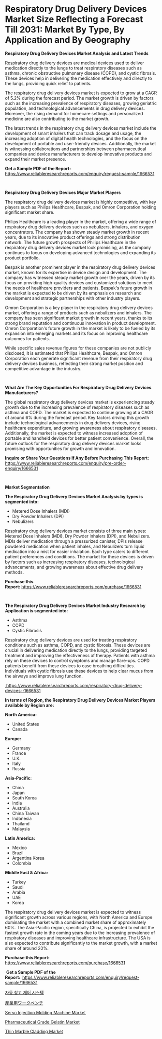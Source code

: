 <p><h1>Respiratory Drug Delivery Devices Market Size Reflecting a Forecast Till 2031: Market By Type, By Application and By Geography</h1></p><p><strong>Respiratory Drug Delivery Devices Market Analysis and Latest Trends</strong></p>
<p><p>Respiratory drug delivery devices are medical devices used to deliver medication directly to the lungs to treat respiratory diseases such as asthma, chronic obstructive pulmonary disease (COPD), and cystic fibrosis. These devices help in delivering the medication effectively and directly to the lungs, providing quick relief to patients.</p><p>The respiratory drug delivery devices market is expected to grow at a CAGR of 5.2% during the forecast period. The market growth is driven by factors such as the increasing prevalence of respiratory diseases, growing geriatric population, and technological advancements in drug delivery devices. Moreover, the rising demand for homecare settings and personalized medicine are also contributing to the market growth.</p><p>The latest trends in the respiratory drug delivery devices market include the development of smart inhalers that can track dosage and usage, the increasing adoption of digital health technologies, and the focus on the development of portable and user-friendly devices. Additionally, the market is witnessing collaborations and partnerships between pharmaceutical companies and device manufacturers to develop innovative products and expand their market presence.</p></p>
<p><strong>Get a Sample PDF of the Report:&nbsp;</strong> <a href="https://www.reliableresearchreports.com/enquiry/request-sample/1666531">https://www.reliableresearchreports.com/enquiry/request-sample/1666531</a></p>
<p>&nbsp;</p>
<p><strong>Respiratory Drug Delivery Devices Major Market Players</strong></p>
<p><p>The respiratory drug delivery devices market is highly competitive, with key players such as Philips Healthcare, Bespak, and Omron Corporation holding significant market share. </p><p>Philips Healthcare is a leading player in the market, offering a wide range of respiratory drug delivery devices such as nebulizers, inhalers, and oxygen concentrators. The company has shown steady market growth in recent years, due to its innovative product offerings and strong distribution network. The future growth prospects of Philips Healthcare in the respiratory drug delivery devices market look promising, as the company continues to focus on developing advanced technologies and expanding its product portfolio.</p><p>Bespak is another prominent player in the respiratory drug delivery devices market, known for its expertise in device design and development. The company has witnessed steady market growth over the years, driven by its focus on providing high-quality devices and customized solutions to meet the needs of healthcare providers and patients. Bespak's future growth in the market is expected to be driven by its emphasis on research and development and strategic partnerships with other industry players.</p><p>Omron Corporation is a key player in the respiratory drug delivery devices market, offering a range of products such as nebulizers and inhalers. The company has seen significant market growth in recent years, thanks to its strong brand reputation and continuous innovation in product development. Omron Corporation's future growth in the market is likely to be fueled by its expansion into emerging markets and its focus on improving healthcare outcomes for patients.</p><p>While specific sales revenue figures for these companies are not publicly disclosed, it is estimated that Philips Healthcare, Bespak, and Omron Corporation each generate significant revenue from their respiratory drug delivery devices business, reflecting their strong market position and competitive advantage in the industry.</p></p>
<p>&nbsp;</p>
<p><strong>What Are The Key Opportunities For Respiratory Drug Delivery Devices Manufacturers?</strong></p>
<p><p>The global respiratory drug delivery devices market is experiencing steady growth due to the increasing prevalence of respiratory diseases such as asthma and COPD. The market is expected to continue growing at a CAGR of around 6% during the forecast period. Key factors driving this growth include technological advancements in drug delivery devices, rising healthcare expenditure, and growing awareness about respiratory diseases. Additionally, the market is expected to witness increased adoption of portable and handheld devices for better patient convenience. Overall, the future outlook for the respiratory drug delivery devices market looks promising with opportunities for growth and innovation.</p></p>
<p><strong>Inquire or Share Your Questions If Any Before Purchasing This Report:</strong> <a href="https://www.reliableresearchreports.com/enquiry/pre-order-enquiry/1666531">https://www.reliableresearchreports.com/enquiry/pre-order-enquiry/1666531</a></p>
<p>&nbsp;</p>
<p><strong>Market Segmentation</strong></p>
<p><strong>The Respiratory Drug Delivery Devices Market Analysis by types is segmented into:</strong></p>
<p><ul><li>Metered Dose Inhalers (MDI)</li><li>Dry Powder Inhalers (DPI)</li><li>Nebulizers</li></ul></p>
<p><p>Respiratory drug delivery devices market consists of three main types: Metered Dose Inhalers (MDI), Dry Powder Inhalers (DPI), and Nebulizers. MDIs deliver medication through a pressurized canister, DPIs release powdered medication when patient inhales, and Nebulizers turn liquid medication into a mist for easier inhalation. Each type caters to different patient preferences and conditions. The market for these devices is driven by factors such as increasing respiratory diseases, technological advancements, and growing awareness about effective drug delivery methods.</p></p>
<p><strong>Purchase this Report:&nbsp;</strong><a href="https://www.reliableresearchreports.com/purchase/1666531">https://www.reliableresearchreports.com/purchase/1666531</a></p>
<p>&nbsp;</p>
<p><strong>The Respiratory Drug Delivery Devices Market Industry Research by Application is segmented into:</strong></p>
<p><ul><li>Asthma</li><li>COPD</li><li>Cystic Fibrosis</li></ul></p>
<p><p>Respiratory drug delivery devices are used for treating respiratory conditions such as asthma, COPD, and cystic fibrosis. These devices are crucial in delivering medication directly to the lungs, providing targeted treatment and improving the effectiveness of therapy. Patients with asthma rely on these devices to control symptoms and manage flare-ups. COPD patients benefit from these devices to ease breathing difficulties. Individuals with cystic fibrosis use these devices to help clear mucus from the airways and improve lung function.</p></p>
<p><a href="https://www.reliableresearchreports.com/respiratory-drug-delivery-devices-r1666531">&nbsp;https://www.reliableresearchreports.com/respiratory-drug-delivery-devices-r1666531</a></p>
<p><strong>In terms of Region, the Respiratory Drug Delivery Devices Market Players available by Region are:</strong></p>
<p>
    <p> <strong> North America: </strong>
        <ul>
            <li>United States</li>
            <li>Canada</li>
        </ul>
        </p> 
    <p> <strong> Europe: </strong>
        <ul>
            <li>Germany</li>
            <li>France</li>
            <li>U.K.</li>
            <li>Italy</li>
            <li>Russia</li>
        </ul>
        </p> 
    <p> <strong> Asia-Pacific: </strong>
        <ul>
            <li>China</li>
            <li>Japan</li>
            <li>South Korea</li>
            <li>India</li>
            <li>Australia</li>
            <li>China Taiwan</li>
            <li>Indonesia</li>
            <li>Thailand</li>
            <li>Malaysia</li>
        </ul>
        </p> 
    <p> <strong> Latin America: </strong>
        <ul>
            <li>Mexico</li>
            <li>Brazil</li>
            <li>Argentina Korea</li>
            <li>Colombia</li>
        </ul>
        </p> 
    <p> <strong> Middle East & Africa: </strong>
        <ul>
            <li>Turkey</li>
            <li>Saudi</li>
            <li>Arabia</li>
            <li>UAE</li>
            <li>Korea</li>
        </ul>
    </p>
    </p>
<p><p>The respiratory drug delivery devices market is expected to witness significant growth across various regions, with North America and Europe dominating the market with a combined market share of approximately 60%. The Asia-Pacific region, specifically China, is projected to exhibit the fastest growth rate in the coming years due to the increasing prevalence of respiratory diseases and improving healthcare infrastructure. The USA is also expected to contribute significantly to the market growth, with a market share of around 20%.</p></p>
<p><strong>Purchase this Report: </strong><a href="https://www.reliableresearchreports.com/purchase/1666531">https://www.reliableresearchreports.com/purchase/1666531</a></p>
<p>&nbsp;<strong>Get a Sample PDF of the Report:&nbsp;&nbsp;</strong><a href="https://www.reliableresearchreports.com/enquiry/request-sample/1666531">https://www.reliableresearchreports.com/enquiry/request-sample/1666531</a></p>
<p><strong></strong></p>
<p><p><a href="https://github.com/sammyUltyylrich9067856/Market-Research-Report-List-1/blob/main/614037955176.md">자동 창고 제어 시스템</a></p><p><a href="https://github.com/adcxff01450218/Market-Research-Report-List-2/blob/main/258669456884.md">産業用ワークベンチ</a></p><p><a href="https://www.linkedin.com/pulse/servo-injection-molding-machine-market-trends-analysis-forecasted-hklof">Servo Injection Molding Machine Market</a></p><p><a href="https://github.com/RebekaAnderson14/Market-Research-Report-List-1/blob/main/pharmaceutical-grade-gelatin-market.md">Pharmaceutical Grade Gelatin Market</a></p><p><a href="https://github.com/Whitneyboyettebo9kiw7yr13/Market-Research-Report-List-2/blob/main/thin-marble-cladding-market.md">Thin Marble Cladding Market</a></p></p>
